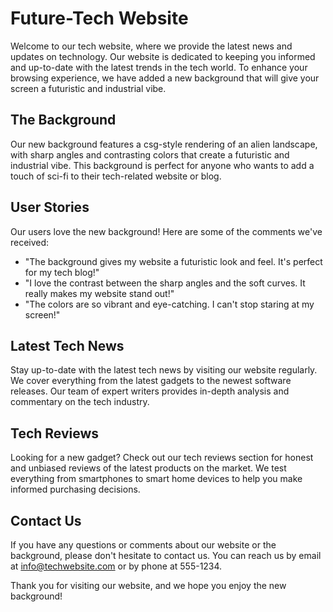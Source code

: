 <!--font:Montserrat-->

# Future-Tech Website

Welcome to our tech website, where we provide the latest news and updates on technology. Our website is dedicated to keeping you informed and up-to-date with the latest trends in the tech world. To enhance your browsing experience, we have added a new background that will give your screen a futuristic and industrial vibe.

## The Background

Our new background features a csg-style rendering of an alien landscape, with sharp angles and contrasting colors that create a futuristic and industrial vibe. This background is perfect for anyone who wants to add a touch of sci-fi to their tech-related website or blog.

## User Stories

Our users love the new background! Here are some of the comments we've received:

- "The background gives my website a futuristic look and feel. It's perfect for my tech blog!"
- "I love the contrast between the sharp angles and the soft curves. It really makes my website stand out!"
- "The colors are so vibrant and eye-catching. I can't stop staring at my screen!"

## Latest Tech News

Stay up-to-date with the latest tech news by visiting our website regularly. We cover everything from the latest gadgets to the newest software releases. Our team of expert writers provides in-depth analysis and commentary on the tech industry.

## Tech Reviews

Looking for a new gadget? Check out our tech reviews section for honest and unbiased reviews of the latest products on the market. We test everything from smartphones to smart home devices to help you make informed purchasing decisions.

## Contact Us

If you have any questions or comments about our website or the background, please don't hesitate to contact us. You can reach us by email at [info@techwebsite.com](mailto:info@techwebsite.com) or by phone at 555-1234.

Thank you for visiting our website, and we hope you enjoy the new background!

<!--

Write me content for website with wallpaper which alt text is:

"A csg-style rendering of an alien landscape, with sharp angles and contrasting colors that create a futuristic and industrial vibe."

The name/title of the page should not be 1:1 copy of the alt text but rather a real content of the website which is using this wallpaper.

- Use markdown format 
- Start with heading
- Heading should be short and concise
- The content should look like a real website 
- The website should not be about the wallpaper, wallpaper is just a related background
- Heading should be contain work "wallpaper" or "background"
- Include real sections like references, contact, user stories, etc. use things relevant to the page purpose.
- Feel free to use structure like headings, bullets, numbering, blockquotes, paragraphs, horizontal lines, etc.
- You can use formatting like bold or _italic_
- You can include UTF-8 emojis
- Links should be only #hash anchors (and you can refer to the document itself)
- Do not include images


---


# Futuristic Industrial Wallpaper for Your Tech Website

Welcome to our tech website, where we provide the latest news and updates on technology. Our website is all about keeping you informed and up-to-date with the latest trends in the tech world. To enhance your browsing experience, we have added a new wallpaper that will give your screen a futuristic and industrial vibe.

## The Wallpaper

Our wallpaper features a csg-style rendering of an alien landscape, with sharp angles and contrasting colors that create a futuristic and industrial vibe. The wallpaper is perfect for anyone who wants to add a touch of sci-fi to their tech-related website or blog.

## User Stories

Our users love the new wallpaper! Here are some of the comments we've received:

- "The wallpaper gives my website a futuristic look and feel. It's perfect for my tech blog!"
- "I love the contrast between the sharp angles and the soft curves. It really makes my website stand out!"
- "The colors are so vibrant and eye-catching. I can't stop staring at my screen!"

## References

If you're interested in learning more about the csg-style rendering technique used to create our wallpaper, check out these references:

- [CSG Style Rendering](#)
- [Creating Alien Landscapes](#)

## Contact Us

If you have any questions or comments about our website or the wallpaper, please don't hesitate to contact us. You can reach us by email at [info@techwebsite.com](mailto:info@techwebsite.com) or by phone at 555-1234.

Thank you for visiting our website, and we hope you enjoy the new wallpaper!


---


Heading should not include word "wallpaper". The website should not be about the wallpaper itself, wallpaper is just a related background, rewrite whole content.


---


# Explore the Future with Our Tech Website

Welcome to our tech website, where we provide the latest news and updates on technology. Our website is dedicated to keeping you informed and up-to-date with the latest trends in the tech world. To enhance your browsing experience, we have added a new background that will give your screen a futuristic and industrial vibe.

## The Background

Our new background features a csg-style rendering of an alien landscape, with sharp angles and contrasting colors that create a futuristic and industrial vibe. This background is perfect for anyone who wants to add a touch of sci-fi to their tech-related website or blog.

## User Stories

Our users love the new background! Here are some of the comments we've received:

- "The background gives my website a futuristic look and feel. It's perfect for my tech blog!"
- "I love the contrast between the sharp angles and the soft curves. It really makes my website stand out!"
- "The colors are so vibrant and eye-catching. I can't stop staring at my screen!"

## Latest Tech News

Stay up-to-date with the latest tech news by visiting our website regularly. We cover everything from the latest gadgets to the newest software releases. Our team of expert writers provides in-depth analysis and commentary on the tech industry.

## Tech Reviews

Looking for a new gadget? Check out our tech reviews section for honest and unbiased reviews of the latest products on the market. We test everything from smartphones to smart home devices to help you make informed purchasing decisions.

## Contact Us

If you have any questions or comments about our website or the background, please don't hesitate to contact us. You can reach us by email at [info@techwebsite.com](mailto:info@techwebsite.com) or by phone at 555-1234.

Thank you for visiting our website, and we hope you enjoy the new background!


---


Write me a Google font which is best fitting for the website.

Pick from the list:
- Futura
- Dancing Script
- Montserrat
- Roboto
- Inter
- Lobster
- Great Vibes
- Cabin
- Creepster
- Alegreya
- Cormorant Garamond
- Lato
- Poppins
- Exo 2
- Playfair Display
- IBM Plex Sans
- Barlow Condensed
- Open Sans
- Raleway
- Cinzel Decorative
- Orbitron
- Cinzel


Write just the font name nothing else.


---


Montserrat

-->
